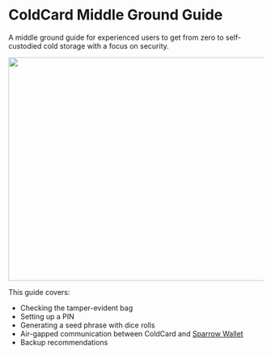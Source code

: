 # ColdCard Middle Ground Guide
A middle ground guide for experienced users to get from zero to self-custodied cold storage with a focus on security. 

<p align="center">
  <img width="756" height="441" src="Assets/MiddleGroundTitleImage-M.png">
</p>

This guide covers:
- Checking the tamper-evident bag
- Setting up a PIN
- Generating a seed phrase with dice rolls
- Air-gapped communication between ColdCard and [Sparrow Wallet](https://www.sparrowwallet.com/)
- Backup recommendations
